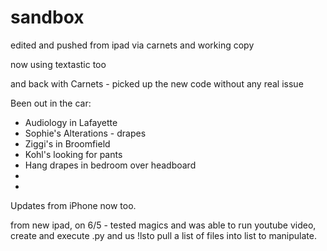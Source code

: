 # sandbox

edited and pushed from ipad via carnets and working copy 

now using textastic too

and back with Carnets - picked up the new code without any real issue

Been out in the car:
- Audiology in Lafayette
- Sophie's Alterations - drapes
- Ziggi's in Broomfield
- Kohl's looking for pants
- Hang drapes in bedroom over headboard
- 
- 

Updates from iPhone now too.   

from new ipad, on 6/5 - tested magics and was able to run youtube video, create and execute .py and us !lsto pull a list of files into list to manipulate. 